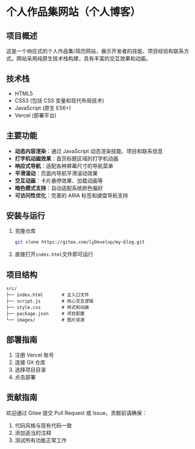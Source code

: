 # 个人作品集网站（个人博客）

## 项目概述

这是一个响应式的个人作品集/简历网站，展示开发者的技能、项目经验和联系方式。网站采用纯原生技术栈构建，具有丰富的交互效果和动画。

## 技术栈

- HTML5
- CSS3 (包括 CSS 变量和现代布局技术)
- JavaScript (原生 ES6+)
- Vercel (部署平台)

## 主要功能

- **动态内容渲染**：通过 JavaScript 动态渲染技能、项目和联系信息
- **打字机动画效果**：首页标题区域的打字机动画
- **响应式导航**：适配各种屏幕尺寸的导航菜单
- **平滑滚动**：页面内导航平滑滚动效果
- **交互动画**：卡片悬停效果、加载动画等
- **暗色模式支持**：自动适配系统颜色偏好
- **可访问性优化**：完善的 ARIA 标签和键盘导航支持

## 安装与运行

1. 克隆仓库
   ```bash
   git clone https://gitee.com/lyDevelop/my-blog.git
   ```
2. 直接打开`index.html`文件即可运行

## 项目结构

```
src/
├── index.html       # 主入口文件
├── script.js        # 核心交互逻辑
├── style.css        # 样式和动画
├── package.json     # 项目配置
└── images/          # 图片资源
```

## 部署指南

1. 注册 Vercel 账号
2. 连接 Git 仓库
3. 选择项目目录
4. 点击部署

## 贡献指南

欢迎通过 Gitee 提交 Pull Request 或 Issue。贡献前请确保：

1. 代码风格与现有代码一致
2. 添加适当的注释
3. 测试所有功能正常工作
